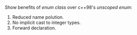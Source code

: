 Show benefits of _enum class_ over c++98's _unscoped enum_:
1. Reduced name polution.
2. No implicit cast to integer types.
3. Forward declaration.
